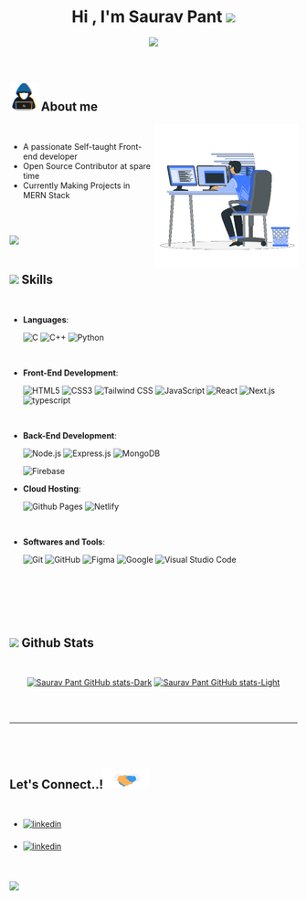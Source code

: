 <h1 align="center"><b>Hi , I'm Saurav Pant </b><img src="https://media.giphy.com/media/hvRJCLFzcasrR4ia7z/giphy.gif" width="35"></h1>

  
<p align="center">
  <a href="https://github.com/DenverCoder1/readme-typing-svg"><img src="https://readme-typing-svg.herokuapp.com?font=Time+New+Roman&color=cyan&size=25&center=true&vCenter=true&width=600&height=100&lines=Self-taught+Full-Stack+Developer.;Open-Source+Contributor.;Love+to+learn+new+stuffs...<3"></a>
</p>
  <p align="center">
  </p>

<br>

## <picture><img src = "./assets/mdImages/about_me.gif" width = 50px></picture> **About me**

<picture> <img align="right" src="./assets/mdImages/Right_Side.gif" width = 250px></picture>

<br>

- A passionate Self-taught Front-end developer
- Open Source Contributor  at spare time
- Currently Making Projects in MERN Stack
<!-- - Personal website [link](https://www.0xabdulkhalid.ml) -->
<!-- - I’m currently open for an Intern or a new job opportunity, this is [my resume](https://read.cv/0xabdulkhalid) -->

<br><br>

<img src="https://user-images.githubusercontent.com/73097560/115834477-dbab4500-a447-11eb-908a-139a6edaec5c.gif"><br><br>

## <img src="https://media2.giphy.com/media/QssGEmpkyEOhBCb7e1/giphy.gif?cid=ecf05e47a0n3gi1bfqntqmob8g9aid1oyj2wr3ds3mg700bl&rid=giphy.gif" width ="25"><b> Skills</b>
<br>


<p align="center">

- **Languages**:
    
    ![C](https://img.shields.io/badge/C%20-%232370ED.svg?style=for-the-badge&logo=c&logoColor=white)
    ![C++](https://img.shields.io/badge/C++%20-%2300599C.svg?style=for-the-badge&logo=c%2B%2B&logoColor=white)
    ![Python](https://img.shields.io/badge/Python%20-%2314354C.svg?style=for-the-badge&logo=python&logoColor=white)

<br>   
    
- **Front-End Development**:

   ![HTML5](https://img.shields.io/badge/HTML5%20-%23E34F26.svg?style=for-the-badge&logo=html5&logoColor=white)
   ![CSS3](https://img.shields.io/badge/CSS%20-%231572B6.svg?style=for-the-badge&logo=css3&logoColor=white)
    ![Tailwind CSS](https://img.shields.io/badge/Tailwind%20CSS%20-%2338B2AC.svg?style=for-the-badge&logo=tailwind-css&logoColor=white)
   ![JavaScript](https://img.shields.io/badge/JavaScript%20-%23F7DF1E.svg?style=for-the-badge&logo=javascript&logoColor=black)
    ![React](https://img.shields.io/badge/React%20-%2320232a.svg?style=for-the-badge&logo=react&logoColor=%2361DAFB)
    ![Next.js](https://img.shields.io/badge/Next.js%20-%23000000.svg?style=for-the-badge&logo=next.js&logoColor=white)
    ![typescript](https://img.shields.io/badge/typescript%20-%23007ACC.svg?style=for-the-badge&logo=typescript&logoColor=white)
<br>

- **Back-End Development**:

    ![Node.js](https://img.shields.io/badge/Node.js%20-%2343853D.svg?style=for-the-badge&logo=node-dot-js&logoColor=white)
    ![Express.js](https://img.shields.io/badge/Express.js%20-%23404d59.svg?style=for-the-badge&logo=express&logoColor=white)
    ![MongoDB](https://img.shields.io/badge/MongoDB%20-%234ea94b.svg?style=for-the-badge&logo=mongodb&logoColor=white)
    <!-- ![MySQL](https://img.shields.io/badge/MySQL%20-%2300f.svg?style=for-the-badge&logo=mysql&logoColor=white) -->
    ![Firebase](https://img.shields.io/badge/firebase%20-%23039BE5.svg?style=for-the-badge&logo=firebase)

- **Cloud Hosting**:

    ![Github Pages](https://img.shields.io/badge/GitHub%20Pages-%23327FC7.svg?style=for-the-badge&logo=github&logoColor=white)
    ![Netlify](https://img.shields.io/badge/Netlify-%23000000.svg?style=for-the-badge&logo=netlify&logoColor=white)
    
<br>

- **Softwares and Tools**:

    ![Git](https://img.shields.io/badge/git-%23F05033.svg?style=for-the-badge&logo=git&logoColor=white)
    ![GitHub](https://img.shields.io/badge/github-%23121011.svg?style=for-the-badge&logo=github&logoColor=white)
    ![Figma](https://img.shields.io/badge/Figma-F24E1E?style=for-the-badge&logo=figma&logoColor=white)
    ![Google](https://img.shields.io/badge/google-%234285F4.svg?style=for-the-badge&logo=google&logoColor=white)
    ![Visual Studio Code](https://img.shields.io/badge/Visual%20Studio%20Code-0078d7.svg?style=for-the-badge&logo=visual-studio-code&logoColor=white)
<br>

</p>

<br>
<br>


<br>


## <img src="https://media.giphy.com/media/iY8CRBdQXODJSCERIr/giphy.gif" width="35"><b> Github Stats </b>
<br>

<div align="center">

[![Saurav Pant GitHub stats-Dark](https://github-readme-stats.vercel.app/api?username=Saurav-Pant&show_icons=true&theme=dark#gh-dark-mode-only)](https://github.com/anuraghazra/github-readme-stats#gh-dark-mode-only)
[![Saurav Pant GitHub stats-Light](https://github-readme-stats.vercel.app/api?username=Saurav-Pant&show_icons=true&theme=default#gh-light-mode-only)](https://github.com/anuraghazra/github-readme-stats#gh-light-mode-only)

</div>

<br>
<br>

-----

<br>
<br>


## <b> Let's Connect..!</b><img src="./assets/mdImages/handshake.gif" width ="80">
<br>
<div align='left'>

<ul>

<li>
<a href="https://www.linkedin.com/in/saurav-pant-790065239/" target="_blank">
<img src="https://img.shields.io/badge/LinkedIn-%230077B5.svg?logo=linkedin&logoColor=white" alt=linkedin style="margin-bottom: 5px;"/>
</a>
</li>

<br>

<li>
<a href="https://twitter.com/Saurav_Pant_" target="_blank">
<img src="https://img.shields.io/badge/Twitter-%231DA1F2.svg?logo=Twitter&logoColor=white" alt=linkedin style="margin-bottom: 5px;"/>
</a>
</li>

<br>
	
</ul>
</div>

<br>
<img src="https://user-images.githubusercontent.com/73097560/115834477-dbab4500-a447-11eb-908a-139a6edaec5c.gif">
<br>
<br>
<br>

</center>
